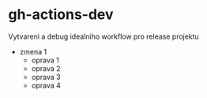 # gh-actions-dev
Vytvareni a debug idealniho workflow pro release projektu

- zmena 1
  - oprava 1
  - oprava 2
  - oprava 3
  - oprava 4
